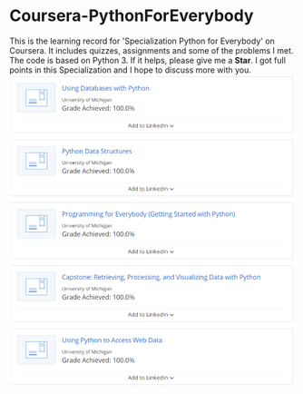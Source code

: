 # Coursera-PythonForEverybody

This is the learning record for 'Specialization Python for Everybody' on Coursera. It includes quizzes, assignments and some of the problems I met. The code is based on Python 3. If it helps, please give me a <b>Star</b>.
I got full points in this Specialization and I hope to discuss more with you.
![100%](https://raw.githubusercontent.com/aiguozhedaodan/Coursera-PythonForEverybody/master/success.png)
